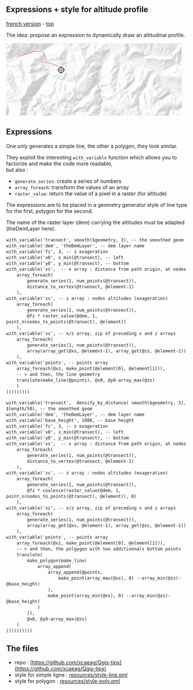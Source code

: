 ## Expressions + style for altitude profile

[french version](LISEZMOI.md) - [top](../README.md)

The idea: propose an expression to dynamically draw an altitudinal profile.

![Démo](profil.gif)

## Expressions

One only generates a simple line, the other a polygon, they look similar.

They exploit the interesting `with_variable` function which allows you to factorize and make the code more readable,\
but also :
- `generate_series`: create a series of numbers
- `array_foreach`: transform the values ​​of an array
- `raster_value`: return the value of a pixel in a raster (for altitude)

The expressions are to be placed in a geometry generator style of line type for the first, polygon for the second.

The name of the raster layer (dem) carrying the altitudes must be adapted (theDemLayer here).

```pgsql
with_variable('transect', smooth($geometry, 3), -- the smoothed geom
with_variable('dem', 'theDemLayer', -- dem layer name 
with_variable('fz', 3, -- z exageration 
with_variable('x0', x_min(@transect), -- left
with_variable('y0', y_min(@transect), -- bottom 
with_variable('xs',  -- x array : distance from path origin, at nodes
	array_foreach(
		generate_series(1, num_points(@transect)),
		distance_to_vertex(@transect, @element-1)
	),
with_variable('zs', -- z array : nodes altitudes (exageration)
	array_foreach(
		generate_series(1, num_points(@transect)),
		@fz * raster_value(@dem, 1, point_n(nodes_to_points(@transect), @element))
	),
with_variable('xz', -- x/z array, zip of preceding x and z arrays
	array_foreach(
		generate_series(1, num_points(@transect)),
		array(array_get(@xs, @element-1), array_get(@zs, @element-1))
	),
with_variable('points', -- points array
	array_foreach(@xz, make_point(@element[0], @element[1])), 
	-- > and then, the line geometry
	translate(make_line(@points), @x0, @y0-array_max(@zs)
	)
)))))))))
```

```pgsql
with_variable('transect',  densify_by_distance( smooth($geometry, 3), $length/50), -- the smoothed geom
with_variable('dem', 'theDemLayer', -- dem layer name 
with_variable('base_height', 1000, -- base height 
with_variable('fz', 3, -- z exageration 
with_variable('x0', x_min(@transect), -- left
with_variable('y0', y_min(@transect), -- bottom 
with_variable('xs',  -- x array : distance from path origin, at nodes
	array_foreach(
		generate_series(1, num_points(@transect)),
		distance_to_vertex(@transect, @element-1)
	),
with_variable('zs', -- z array : nodes altitudes (exageration)
	array_foreach(
		generate_series(1, num_points(@transect)),
		@fz * coalesce(raster_value(@dem, 1, point_n(nodes_to_points(@transect), @element)), 0)
	),
with_variable('xz', -- x/z array, zip of preceding x and z arrays
	array_foreach(
		generate_series(1, num_points(@transect)),
		array(array_get(@xs, @element-1), array_get(@zs, @element-1))
	),
with_variable('points', -- points array
	array_foreach(@xz, make_point(@element[0], @element[1])), 
	-- > and then, the polgygon with two additionnals bottom points
	translate(
		make_polygon(make_line(
			array_append(
				array_append(@points, 
					make_point(array_max(@xs), 0) --array_min(@zs)-@base_height)
				), 
				make_point(array_min(@xs), 0) --array_min(@zs)-@base_height)
			)
		)), 
		@x0, @y0-array_max(@zs)
	)
))))))))))
```

## The files

- repo : [https://github.com/xcaeag/Qgis-tips](https://github.com/xcaeag/Qgis-tips)
- style for simple ligne : [resources/style-line.qml](resources/style-line.qml)
- style for polygon : [resources/style-poly.qml](resources/style-poly.qml)
